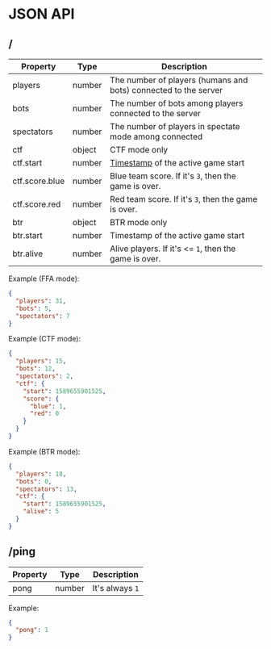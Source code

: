 # JSON API

## /

| Property       | Type   | Description                                                                                                                     |
| -------------- | ------ | ------------------------------------------------------------------------------------------------------------------------------- |
| players        | number | The number of players (humans and bots) connected to the server                                                                 |
| bots           | number | The number of bots among players connected to the server                                                                        |
| spectators     | number | The number of players in spectate mode among connected                                                                          |
| ctf            | object | CTF mode only                                                                                                                   |
| ctf.start      | number | [Timestamp](https://developer.mozilla.org/en-US/docs/Web/JavaScript/Reference/Global_Objects/Date/now) of the active game start |
| ctf.score.blue | number | Blue team score. If it's `3`, then the game is over.                                                                            |
| ctf.score.red  | number | Red team score. If it's `3`, then the game is over.                                                                             |
| btr            | object | BTR mode only                                                                                                                   |
| btr.start      | number | Timestamp of the active game start                                                                                              |
| btr.alive      | number | Alive players. If it's <= `1`, then the game is over.                                                                           |

Example (FFA mode):

```json
{
  "players": 31,
  "bots": 5,
  "spectators": 7
}
```

Example (CTF mode):

```json
{
  "players": 15,
  "bots": 12,
  "spectators": 2,
  "ctf": {
    "start": 1589655901525,
    "score": {
      "blue": 1,
      "red": 0
    }
  }
}
```

Example (BTR mode):

```json
{
  "players": 18,
  "bots": 0,
  "spectators": 13,
  "ctf": {
    "start": 1589655901525,
    "alive": 5
  }
}
```

## /ping

| Property | Type   | Description     |
| -------- | ------ | --------------- |
| pong     | number | It's always `1` |

Example:

```json
{
  "pong": 1
}
```
